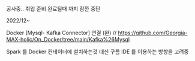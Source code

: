 공사중.. 취업 준비 완료될때 까지 잠깐 중단 

2022/12~

Docker [Mysql- Kafka Connector] 연결 (완)  // https://github.com/Georgia-MAX-holic/On_Docker/tree/main/Kafka%26Mysql

Spark 를 Docker 컨테이너에 설치하는것 대신 구름 IDE 를 이용하는 방향을 고려중 


